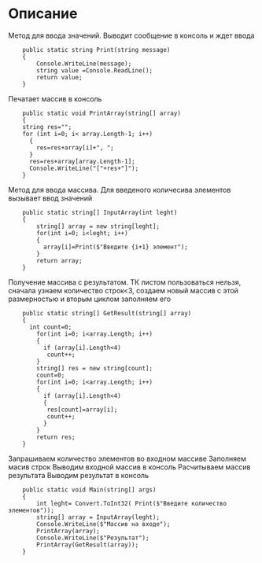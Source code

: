 # Описание

Метод для ввода значений. Выводит сообщение в консоль и ждет ввода
```
    public static string Print(string message)
    { 
        Console.WriteLine(message);
        string value =Console.ReadLine();
        return value;
    }
```
Печатает массив в консоль
```
    public static void PrintArray(string[] array)
    {
    string res="";
    for (int i=0; i< array.Length-1; i++)
      {
        res=res+array[i]+", ";
      }
      res=res+array[array.Length-1];
      Console.WriteLine("["+res+"]");
    }
```
Метод для ввода массива. Для введеного количесива элементов вызывает ввод значений
```
    public static string[] InputArray(int leght)
    { 
        string[] array = new string[leght];
        for(int i=0; i<leght; i++)
        {
          array[i]=Print($"Введите {i+1} элемент");
        }
        return array;
    }
```
Получение массива с результатом. ТК листом пользоваться нельзя, сначала узнаем количество строк<3, создаем новый массив с этой размерностью и вторым циклом заполняем его
```
    public static string[] GetResult(string[] array)
    { 
      int count=0;
        for(int i=0; i<array.Length; i++)
        {
          if (array[i].Length<4)
           count++;
        }
        string[] res = new string[count];
        count=0;
        for(int i=0; i<array.Length; i++)
        {
          if (array[i].Length<4)
          {
           res[count]=array[i];
           count++;
          }
        }
        return res;
    }
```
Запрашиваем количество элементов во входном массиве
Заполняем масив строк
Выводим входной массив в консоль
Расчитываем массив результата
Выводим результат в консоль
```
    public static void Main(string[] args)
    {
        int leght= Convert.ToInt32( Print($"Введите количество элементов"));
        string[] array = InputArray(leght);
        Console.WriteLine($"Массив на входе");
        PrintArray(array);
        Console.WriteLine($"Результат");
        PrintArray(GetResult(array));
    }
```
